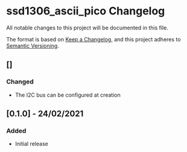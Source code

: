 # ssd1306_ascii_pico Changelog
All notable changes to this project will be documented in this file.

The format is based on [Keep a Changelog](https://keepachangelog.com/en/1.0.0/),
and this project adheres to [Semantic Versioning](https://semver.org/spec/v2.0.0.html).

## []
### Changed
- The I2C bus can be configured at creation

## [0.1.0] - 24/02/2021
### Added
- Initial release
